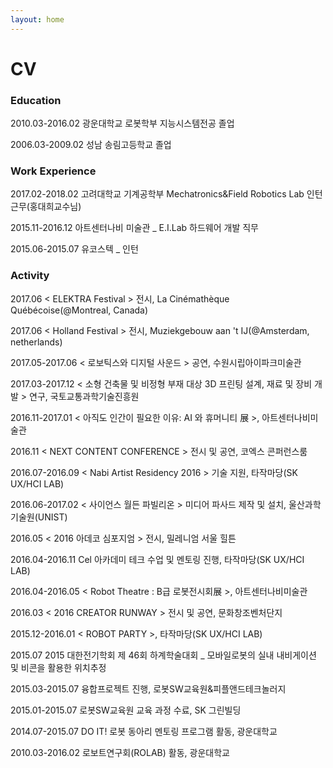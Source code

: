 ```yaml
---
layout: home
---
```

# CV

### Education

2010.03-2016.02	광운대학교 로봇학부 지능시스템전공 졸업

2006.03-2009.02	성남 송림고등학교 졸업

### Work Experience

2017.02-2018.02	고려대학교 기계공학부 Mechatronics&Field Robotics Lab 인턴 근무(홍대희교수님)

2015.11-2016.12	아트센터나비 미술관 _ E.I.Lab 하드웨어 개발 직무

2015.06-2015.07	유코스텍 _ 인턴

### Activity

2017.06	< ELEKTRA Festival > 전시, La Cinémathèque Québécoise(@Montreal, Canada)

2017.06	< Holland Festival > 전시, Muziekgebouw aan 't IJ(@Amsterdam, netherlands)

2017.05-2017.06 < 로보틱스와 디지털 사운드 > 공연, 수원시립아이파크미술관

2017.03-2017.12 < 소형 건축물 및 비정형 부재 대상 3D 프린팅 설계, 재료 및 장비 개발 > 연구, 국토교통과학기술진흥원

2016.11-2017.01	< 아직도 인간이 필요한 이유: AI 와 휴머니티 展 >, 아트센터나비미술관

2016.11	< NEXT CONTENT CONFERENCE > 전시 및 공연, 코엑스 콘퍼런스룸

2016.07-2016.09	< Nabi Artist Residency 2016 > 기술 지원, 타작마당(SK UX/HCI LAB)

2016.06-2017.02 < 사이언스 월든 파빌리온 > 미디어 파사드 제작 및 설치, 울산과학기술원(UNIST)

2016.05	< 2016 아데코 심포지엄 > 전시, 밀레니엄 서울 힐튼

2016.04-2016.11	Cel 아카데미 테크 수업 및 멘토링 진행, 타작마당(SK UX/HCI LAB)

2016.04-2016.05	< Robot Theatre : B급 로봇전시회展 >, 아트센터나비미술관

2016.03	< 2016 CREATOR RUNWAY > 전시 및 공연, 문화창조벤처단지

2015.12-2016.01	< ROBOT PARTY >, 타작마당(SK UX/HCI LAB)

2015.07	2015 대한전기학회 제 46회 하계학술대회 _ 모바일로봇의 실내 내비게이션 및 비콘을 활용한 위치추정

2015.03-2015.07	융합프로젝트 진행, 로봇SW교육원&피플앤드테크놀러지

2015.01-2015.07	로봇SW교육원 교육 과정 수료, SK 그린빌딩

2014.07-2015.07	DO IT! 로봇 동아리 멘토링 프로그램 활동, 광운대학교

2010.03-2016.02	로보트연구회(ROLAB) 활동, 광운대학교
